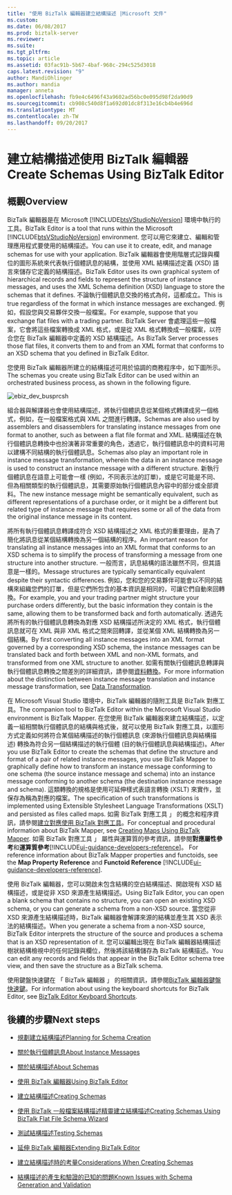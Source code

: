 ```yaml
---
title: "使用 BizTalk 編輯器建立結構描述 |Microsoft 文件"
ms.custom: 
ms.date: 06/08/2017
ms.prod: biztalk-server
ms.reviewer: 
ms.suite: 
ms.tgt_pltfrm: 
ms.topic: article
ms.assetid: 03fac91b-5b67-4baf-968c-294c525d3018
caps.latest.revision: "9"
author: MandiOhlinger
ms.author: mandia
manager: anneta
ms.openlocfilehash: fb9e4c6496f43a9602ad56bc0e095d98f2da90d9
ms.sourcegitcommit: cb908c540d8f1a692d01dc8f313e16cb4b4e696d
ms.translationtype: MT
ms.contentlocale: zh-TW
ms.lasthandoff: 09/20/2017
---
```

# <a name="create-schemas-using-biztalk-editor"></a><span data-ttu-id="707de-102">建立結構描述使用 BizTalk 編輯器</span><span class="sxs-lookup"><span data-stu-id="707de-102">Create Schemas Using BizTalk Editor</span></span>

## <a name="overview"></a><span data-ttu-id="707de-103">概觀</span><span class="sxs-lookup"><span data-stu-id="707de-103">Overview</span></span>
<span data-ttu-id="707de-104">BizTalk 編輯器是在 Microsoft [!INCLUDE[btsVStudioNoVersion](../includes/btsvstudionoversion-md.md)] 環境中執行的工具。</span><span class="sxs-lookup"><span data-stu-id="707de-104">BizTalk Editor is a tool that runs within the Microsoft [!INCLUDE[btsVStudioNoVersion](../includes/btsvstudionoversion-md.md)] environment.</span></span> <span data-ttu-id="707de-105">您可以用它來建立、編輯和管理應用程式要使用的結構描述。</span><span class="sxs-lookup"><span data-stu-id="707de-105">You can use it to create, edit, and manage schemas for use with your application.</span></span> <span data-ttu-id="707de-106">BizTalk 編輯器會使用階層式記錄與欄位的圖形系統來代表執行個體訊息的結構，並使用 XML 結構描述定義 (XSD) 語言來儲存它定義的結構描述。</span><span class="sxs-lookup"><span data-stu-id="707de-106">BizTalk Editor uses its own graphical system of hierarchical records and fields to represent the structure of instance messages, and uses the XML Schema definition (XSD) language to store the schemas that it defines.</span></span> <span data-ttu-id="707de-107">不論執行個體訊息交換的格式為何，這都成立。</span><span class="sxs-lookup"><span data-stu-id="707de-107">This is true regardless of the format in which instance messages are exchanged.</span></span> <span data-ttu-id="707de-108">例如，假設您與交易夥伴交換一般檔案。</span><span class="sxs-lookup"><span data-stu-id="707de-108">For example, suppose that you exchange flat files with a trading partner.</span></span> <span data-ttu-id="707de-109">BizTalk Server 會處理這些一般檔案，它會將這些檔案轉換成 XML 格式，或是從 XML 格式轉換成一般檔案，以符合您在 BizTalk 編輯器中定義的 XSD 結構描述。</span><span class="sxs-lookup"><span data-stu-id="707de-109">As BizTalk Server processes those flat files, it converts them to and from an XML format that conforms to an XSD schema that you defined in BizTalk Editor.</span></span>  
  
 <span data-ttu-id="707de-110">您使用 BizTalk 編輯器所建立的結構描述可用於協調的商務程序中，如下圖所示。</span><span class="sxs-lookup"><span data-stu-id="707de-110">The schemas you create using BizTalk Editor can be used within an orchestrated business process, as shown in the following figure.</span></span>  
  
 ![](../core/media/ebiz-dev-busprcsh.gif "ebiz_dev_busprcsh")  
  
 <span data-ttu-id="707de-111">組合器與解譯器也會使用結構描述，將執行個體訊息從某個格式轉譯成另一個格式，例如，在一般檔案格式與 XML 之間進行轉譯。</span><span class="sxs-lookup"><span data-stu-id="707de-111">Schemas are also used by assemblers and disassemblers for translating instance messages from one format to another, such as between a flat file format and XML.</span></span> <span data-ttu-id="707de-112">結構描述在執行個體訊息轉換中也扮演著非常重要的角色，透過它，執行個體訊息中的資料可用以建構不同結構的執行個體訊息。</span><span class="sxs-lookup"><span data-stu-id="707de-112">Schemas also play an important role in instance message transformation, wherein the data in an instance message is used to construct an instance message with a different structure.</span></span> <span data-ttu-id="707de-113">新執行個體訊息在語意上可能會一樣 (例如，不同表示法的訂單)，或是它可能是不同、但為相關類型的執行個體訊息，其需要原始執行個體訊息內容中的部分或全部資料。</span><span class="sxs-lookup"><span data-stu-id="707de-113">The new instance message might be semantically equivalent, such as different representations of a purchase order, or it might be a different but related type of instance message that requires some or all of the data from the original instance message in its content.</span></span>  
  
 <span data-ttu-id="707de-114">將所有執行個體訊息轉譯成符合 XSD 結構描述之 XML 格式的重要理由，是為了簡化將訊息從某個結構轉換為另一個結構的程序。</span><span class="sxs-lookup"><span data-stu-id="707de-114">An important reason for translating all instance messages into an XML format that conforms to an XSD schema is to simplify the process of transforming a message from one structure into another structure.</span></span> <span data-ttu-id="707de-115">一般而言，訊息結構的語法雖然不同，但其語意是一樣的。</span><span class="sxs-lookup"><span data-stu-id="707de-115">Message structures are typically semantically equivalent despite their syntactic differences.</span></span> <span data-ttu-id="707de-116">例如，您和您的交易夥伴可能會以不同的結構來組織您們的訂單，但是它們所包含的基本資訊是相同的，可讓它們自動來回轉換。</span><span class="sxs-lookup"><span data-stu-id="707de-116">For example, you and your trading partner might structure your purchase orders differently, but the basic information they contain is the same, allowing them to be transformed back and forth automatically.</span></span> <span data-ttu-id="707de-117">透過先將所有的執行個體訊息轉換為對應 XSD 結構描述所決定的 XML 格式，執行個體訊息就可在 XML 與非 XML 格式之間來回轉譯，並從某個 XML 結構轉換為另一個結構。</span><span class="sxs-lookup"><span data-stu-id="707de-117">By first converting all instance messages into an XML format governed by a corresponding XSD schema, the instance messages can be translated back and forth between XML and non-XML formats, and transformed from one XML structure to another.</span></span> <span data-ttu-id="707de-118">如需有關執行個體訊息轉譯與執行個體訊息轉換之間差別的詳細資訊，請參閱[資料轉換](../core/data-transformation.md)。</span><span class="sxs-lookup"><span data-stu-id="707de-118">For more information about the distinction between instance message translation and instance message transformation, see [Data Transformation](../core/data-transformation.md).</span></span>  
  
 <span data-ttu-id="707de-119">在 Microsoft Visual Studio 環境中，BizTalk 編輯器的隨附工具是 BizTalk 對應工具。</span><span class="sxs-lookup"><span data-stu-id="707de-119">The companion tool to BizTalk Editor within the Microsoft Visual Studio environment is BizTalk Mapper.</span></span> <span data-ttu-id="707de-120">在您使用 BizTalk 編輯器來建立結構描述，以定義一組相關執行個體訊息的結構與格式後，就可以使用 BizTalk 對應工具，以圖形方式定義如何將符合某個結構描述的執行個體訊息 (來源執行個體訊息與結構描述) 轉換為符合另一個結構描述的執行個體 (目的執行個體訊息與結構描述)。</span><span class="sxs-lookup"><span data-stu-id="707de-120">After you use BizTalk Editor to create the schemas that define the structure and format of a pair of related instance messages, you use BizTalk Mapper to graphically define how to transform an instance message conforming to one schema (the source instance message and schema) into an instance message conforming to another schema (the destination instance message and schema).</span></span> <span data-ttu-id="707de-121">這類轉換的規格是使用可延伸樣式表語言轉換 (XSLT) 來實作，並保存為稱為對應的檔案。</span><span class="sxs-lookup"><span data-stu-id="707de-121">The specification of such transformations is implemented using Extensible Stylesheet Language Transformations (XSLT) and persisted as files called maps.</span></span> <span data-ttu-id="707de-122">如需 BizTalk 對應工具 」 的概念和程序資訊，請參閱[建立對應使用 BizTalk 對應工具](../core/creating-maps-using-biztalk-mapper.md)。</span><span class="sxs-lookup"><span data-stu-id="707de-122">For conceptual and procedural information about BizTalk Mapper, see [Creating Maps Using BizTalk Mapper](../core/creating-maps-using-biztalk-mapper.md).</span></span> <span data-ttu-id="707de-123">如需 BizTalk 對應工具 」 屬性與運算質的參考資訊，請參閱**對應屬性參考**和**運算質參考**[!INCLUDE[ui-guidance-developers-reference](../includes/ui-guidance-developers-reference.md)]。  </span><span class="sxs-lookup"><span data-stu-id="707de-123">For reference information about BizTalk Mapper properties and functoids, see the **Map Property Reference** and **Functoid Reference**  [!INCLUDE[ui-guidance-developers-reference](../includes/ui-guidance-developers-reference.md)].</span></span>
  
 <span data-ttu-id="707de-124">使用 BizTalk 編輯器，您可以開啟未包含結構的空白結構描述、開啟現有 XSD 結構描述，或是從非 XSD 來源產生結構描述。</span><span class="sxs-lookup"><span data-stu-id="707de-124">Using BizTalk Editor, you can open a blank schema that contains no structure, you can open an existing XSD schema, or you can generate a schema from a non-XSD source.</span></span> <span data-ttu-id="707de-125">當您從非 XSD 來源產生結構描述時，BizTalk 編輯器會解譯來源的結構並產生其 XSD 表示法的結構描述。</span><span class="sxs-lookup"><span data-stu-id="707de-125">When you generate a schema from a non-XSD source, BizTalk Editor interprets the structure of the source and produces a schema that is an XSD representation of it.</span></span> <span data-ttu-id="707de-126">您可以編輯出現在 BizTalk 編輯器結構描述樹狀結構檢視中的任何記錄與欄位，然後將該結構儲存為 BizTalk 結構描述。</span><span class="sxs-lookup"><span data-stu-id="707de-126">You can edit any records and fields that appear in the BizTalk Editor schema tree view, and then save the structure as a BizTalk schema.</span></span>  
  
 <span data-ttu-id="707de-127">使用鍵盤快速鍵在 「 BizTalk 編輯器 」 的相關資訊，請參閱[BizTalk 編輯器鍵盤快速鍵](../core/biztalk-editor-keyboard-shortcuts.md)。</span><span class="sxs-lookup"><span data-stu-id="707de-127">For information about using the keyboard shortcuts for BizTalk Editor, see [BizTalk Editor Keyboard Shortcuts](../core/biztalk-editor-keyboard-shortcuts.md).</span></span>  
  
## <a name="next-steps"></a><span data-ttu-id="707de-128">後續的步驟</span><span class="sxs-lookup"><span data-stu-id="707de-128">Next steps</span></span>
  
-   [<span data-ttu-id="707de-129">規劃建立結構描述</span><span class="sxs-lookup"><span data-stu-id="707de-129">Planning for Schema Creation</span></span>](../core/planning-for-schema-creation.md)  
  
-   [<span data-ttu-id="707de-130">關於執行個體訊息</span><span class="sxs-lookup"><span data-stu-id="707de-130">About Instance Messages</span></span>](../core/about-instance-messages.md)  
  
-   [<span data-ttu-id="707de-131">關於結構描述</span><span class="sxs-lookup"><span data-stu-id="707de-131">About Schemas</span></span>](../core/about-schemas.md)  
  
-   [<span data-ttu-id="707de-132">使用 BizTalk 編輯器</span><span class="sxs-lookup"><span data-stu-id="707de-132">Using BizTalk Editor</span></span>](../core/using-biztalk-editor.md)  
  
-   [<span data-ttu-id="707de-133">建立結構描述</span><span class="sxs-lookup"><span data-stu-id="707de-133">Creating Schemas</span></span>](../core/creating-schemas.md)  
  
-   [<span data-ttu-id="707de-134">使用 BizTalk 一般檔案結構描述精靈建立結構描述</span><span class="sxs-lookup"><span data-stu-id="707de-134">Creating Schemas Using BizTalk Flat File Schema Wizard</span></span>](../core/creating-schemas-using-biztalk-flat-file-schema-wizard.md)  
  
-   [<span data-ttu-id="707de-135">測試結構描述</span><span class="sxs-lookup"><span data-stu-id="707de-135">Testing Schemas</span></span>](../core/testing-schemas.md)  
  
-   [<span data-ttu-id="707de-136">延伸 BizTalk 編輯器</span><span class="sxs-lookup"><span data-stu-id="707de-136">Extending BizTalk Editor</span></span>](../core/extending-biztalk-editor.md)  
  
-   [<span data-ttu-id="707de-137">建立結構描述時的考量</span><span class="sxs-lookup"><span data-stu-id="707de-137">Considerations When Creating Schemas</span></span>](../core/considerations-when-creating-schemas.md)  
  
-   [<span data-ttu-id="707de-138">結構描述的產生和驗證的已知的問題</span><span class="sxs-lookup"><span data-stu-id="707de-138">Known Issues with Schema Generation and Validation</span></span>](../core/known-issues-with-schema-generation-and-validation.md)